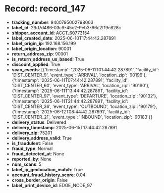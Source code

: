 # Record: record_147

- **tracking_number**: 9400795002798003
- **label_id**: 29d7d486-03c9-45c2-9eb3-66c2f19e828c
- **shipper_account_id**: ACCT_60773154
- **label_created_date**: 2025-06-10T17:44:42.287891
- **label_origin_ip**: 192.168.156.199
- **label_origin_location**: 90001
- **return_address_zip**: 90001
- **is_return_address_us_based**: True
- **discount_applied**: True
- **scan_events**: [{'timestamp': '2025-06-11T01:44:42.287891', 'facility_id': 'DIST_CENTER_9', 'event_type': 'ARRIVAL', 'location_zip': '90196'}, {'timestamp': '2025-06-11T07:44:42.287891', 'facility_id': 'DIST_CENTER_60', 'event_type': 'ARRIVAL', 'location_zip': '90190'}, {'timestamp': '2025-06-11T13:44:42.287891', 'facility_id': 'DIST_CENTER_97', 'event_type': 'DEPARTURE', 'location_zip': '90132'}, {'timestamp': '2025-06-11T21:44:42.287891', 'facility_id': 'DIST_CENTER_36', 'event_type': 'OUTBOUND', 'location_zip': '90179'}, {'timestamp': '2025-06-12T08:44:42.287891', 'facility_id': 'DIST_CENTER_21', 'event_type': 'INBOUND', 'location_zip': '90183'}]
- **delivery_status**: Delivered
- **delivery_timestamp**: 2025-06-15T17:44:42.287891
- **delivery_zip**: 75201
- **delivery_address_valid**: True
- **is_fraudulent**: False
- **fraud_type**: Normal
- **fraud_detected_at**: None
- **reported_by**: None
- **num_scans**: 5
- **label_ip_geolocation_match**: True
- **account_fraud_history_score**: 0.04
- **cross_border_origin**: False
- **label_print_device_id**: EDGE_NODE_97